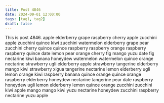 ```yaml
---
title: Post 4846
date: 2024-09-01 12:00:00
tags: [tag1, tag2]
draft: false
---
```

This is post 4846.
apple
elderberry
grape
raspberry
cherry
apple
zucchini
apple
zucchini
quince
kiwi
zucchini
watermelon
elderberry
grape
pear
zucchini
cherry
quince
quince
raspberry
raspberry
orange
raspberry
raspberry
quince
date
lemon
pear
orange
cherry
fig
mango
yuzu
date
fig
nectarine
kiwi
banana
honeydew
watermelon
watermelon
quince
orange
nectarine
strawberry
ugli
elderberry
apple
strawberry
tangerine
elderberry
mango
kiwi
strawberry
xigua
tangerine
nectarine
lemon
elderberry
ugli
lemon
orange
kiwi
raspberry
banana
quince
orange
quince
orange
raspberry
elderberry
honeydew
nectarine
tangerine
pear
date
raspberry
honeydew
ugli
lemon
elderberry
lemon
quince
orange
zucchini
zucchini
kiwi
apple
mango
mango
kiwi
yuzu
nectarine
honeydew
zucchini
raspberry
nectarine
yuzu
apple

